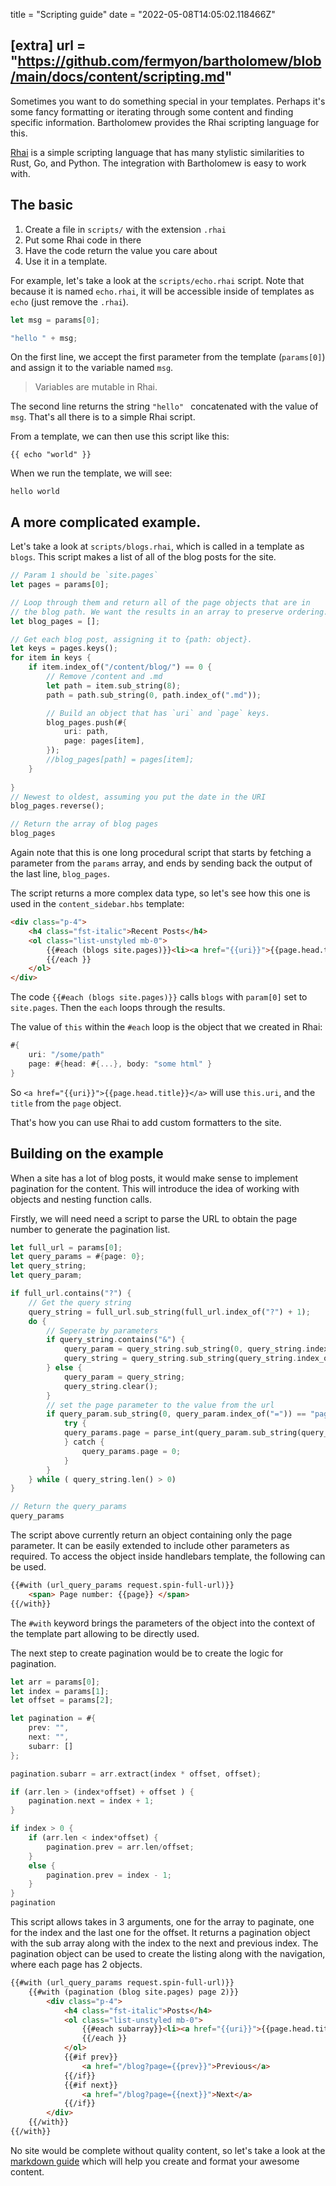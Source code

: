title = "Scripting guide"
date = "2022-05-08T14:05:02.118466Z"

[extra]
url = "https://github.com/fermyon/bartholomew/blob/main/docs/content/scripting.md"
---

Sometimes you want to do something special in your templates. Perhaps it's some
fancy formatting or iterating through some content and finding specific information.
Bartholomew provides the Rhai scripting language for this.

[Rhai](https://rhai.rs/) is a simple scripting language that has many stylistic similarities to
Rust, Go, and Python. The integration with Bartholomew is easy to work with.

## The basic

1. Create a file in `scripts/` with the extension `.rhai`
2. Put some Rhai code in there
3. Have the code return the value you care about
4. Use it in a template.

For example, let's take a look at the `scripts/echo.rhai` script. Note that because
it is named `echo.rhai`, it will be accessible inside of templates as `echo` (just remove
the `.rhai`).

```rust
let msg = params[0];

"hello " + msg;
```

On the first line, we accept the first parameter from the template (`params[0]`) and
assign it to the variable named `msg`.

> Variables are mutable in Rhai.

The second line returns the string `"hello" ` concatenated with the value of `msg`.
That's all there is to a simple Rhai script.

From a template, we can then use this script like this:

```
{{ echo "world" }}
```

When we run the template, we will see:

```
hello world
```

## A more complicated example.

Let's take a look at `scripts/blogs.rhai`, which is called in a template as `blogs`.
This script makes a list of all of the blog posts for the site.

```rust
// Param 1 should be `site.pages`
let pages = params[0];

// Loop through them and return all of the page objects that are in
// the blog path. We want the results in an array to preserve ordering.
let blog_pages = [];

// Get each blog post, assigning it to {path: object}.
let keys = pages.keys();
for item in keys {
    if item.index_of("/content/blog/") == 0 {
        // Remove /content and .md
        let path = item.sub_string(8);
        path = path.sub_string(0, path.index_of(".md"));

        // Build an object that has `uri` and `page` keys.
        blog_pages.push(#{
            uri: path,
            page: pages[item],
        });
        //blog_pages[path] = pages[item];
    }
   
}
// Newest to oldest, assuming you put the date in the URI
blog_pages.reverse();

// Return the array of blog pages
blog_pages
```

Again note that this is one long procedural script that starts by fetching a parameter
from the `params` array, and ends by sending back the output of the last line, `blog_pages`.

The script returns a more complex data type, so let's see how this one is used in the
`content_sidebar.hbs` template:

```html
<div class="p-4">
    <h4 class="fst-italic">Recent Posts</h4>
    <ol class="list-unstyled mb-0">
        {{#each (blogs site.pages)}}<li><a href="{{uri}}">{{page.head.title}}</a></li>
        {{/each }}
    </ol>
</div>
```

The code `{{#each (blogs site.pages)}}` calls `blogs` with `param[0]` set to `site.pages`.
Then the `each` loops through the results.

The value of `this` within the `#each` loop is the object that we created in Rhai:

```rust
#{
    uri: "/some/path"
    page: #{head: #{...}, body: "some html" }
}
```

So `<a href="{{uri}}">{{page.head.title}}</a>` will use `this.uri`, and the `title`
from the `page` object.

That's how you can use Rhai to add custom formatters to the site.

## Building on the example

When a site has a lot of blog posts, it would make sense to implement pagination for the content. This will introduce the idea of working with objects and nesting function calls. 

Firstly, we will need need a script to parse the URL to obtain the page number to generate the pagination list.
```rust
let full_url = params[0];
let query_params = #{page: 0};
let query_string;
let query_param;

if full_url.contains("?") {
    // Get the query string
    query_string = full_url.sub_string(full_url.index_of("?") + 1);
    do {
        // Seperate by parameters
        if query_string.contains("&") {
            query_param = query_string.sub_string(0, query_string.index_of("&"));
            query_string = query_string.sub_string(query_string.index_of("&") + 1);
        } else {
            query_param = query_string;
            query_string.clear();
        }
        // set the page parameter to the value from the url
        if query_param.sub_string(0, query_param.index_of("=")) == "page" {
            try {
            query_params.page = parse_int(query_param.sub_string(query_param.index_of("=") + 1));
            } catch {
                query_params.page = 0;
            }
        }
    } while ( query_string.len() > 0)
}

// Return the query_params
query_params
```
The script above currently return an object containing only the page parameter. It can be easily extended to include other parameters as required. To access the object inside handlebars template, the following can be used.

```html
{{#with (url_query_params request.spin-full-url)}}
    <span> Page number: {{page}} </span> 
{{/with}}
```

The `#with` keyword brings the parameters of the object into the context of the template part allowing to be directly used.

The next step to create pagination would be to create the logic for pagination.

```rust
let arr = params[0];
let index = params[1];
let offset = params[2];

let pagination = #{
    prev: "",
    next: "",
    subarr: []
};

pagination.subarr = arr.extract(index * offset, offset);

if (arr.len > (index*offset) + offset ) {
    pagination.next = index + 1;
}

if index > 0 {
    if (arr.len < index*offset) {
        pagination.prev = arr.len/offset;
    }
    else {
        pagination.prev = index - 1;
    }
}
pagination
```

This script allows takes in 3 arguments, one for the array to paginate, one for the index and the last one for the offset. It returns a pagination object with the sub array along with the index to the next and previous index. The pagination object can be used to create the listing along with the navigation, where each page has 2 objects.

```html
{{#with (url_query_params request.spin-full-url)}}
    {{#with (pagination (blog site.pages) page 2)}}
        <div class="p-4">
            <h4 class="fst-italic">Posts</h4>
            <ol class="list-unstyled mb-0">
                {{#each subarray}}<li><a href="{{uri}}">{{page.head.title}}</a></li>
                {{/each }}
            </ol>
            {{#if prev}}
                <a href="/blog?page={{prev}}">Previous</a>
            {{/if}}
            {{#if next}}
                <a href="/blog?page={{next}}">Next</a>
            {{/if}}
        </div>
    {{/with}}
{{/with}}
```

No site would be complete without quality content, so let's take a look at the [markdown guide](./markdown.md) which will help you create and format your awesome content.
